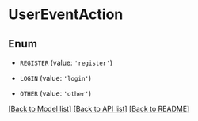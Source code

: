 # UserEventAction


## Enum

* `REGISTER` (value: `'register'`)

* `LOGIN` (value: `'login'`)

* `OTHER` (value: `'other'`)

[[Back to Model list]](../README.md#documentation-for-models) [[Back to API list]](../README.md#documentation-for-api-endpoints) [[Back to README]](../README.md)


